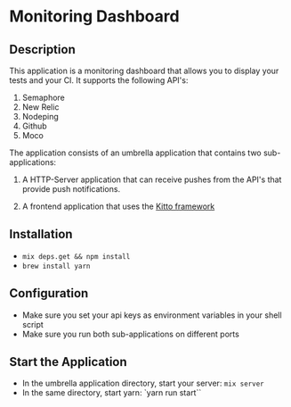 # Monitoring Dashboard

## Description

This application is a monitoring dashboard that allows you to display your tests and your CI. It supports the following API's:

1. Semaphore
2. New Relic
3. Nodeping
4. Github
5. Moco

The application consists of an umbrella application that contains two sub-applications:

1. A HTTP-Server application that can receive pushes from the API's that provide push notifications.

2. A frontend application that uses the [Kitto framework](https://github.com/kittoframework/kitto)

## Installation

* ``mix deps.get && npm install``
* ``brew install yarn``

## Configuration

* Make sure you set your api keys as environment variables in your shell script
* Make sure you run both sub-applications on different ports

## Start the Application

* In the umbrella application directory, start your server: ``mix server``
* In the same directory, start yarn: `yarn run start``
